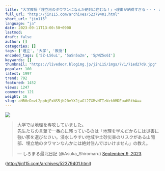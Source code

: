 ```yaml
---
title: "大学教授「埋立地のタワマンになんか絶対に住むな！」→理由が納得すぎる・・・ : オレ的ゲーム速報＠刃"
full_url: "http://jin115.com/archives/52379401.html"
short_url: "jin115"
language: "ja"
date: 2023-09-11T13:00:50+0900
lastmod: 
draft: false
author: []
categories: []
tags: ['埋立', '大学', '教授']
encoded_tags: ['5Z-L56uL', '5aSn5a2m', '5pWZ5o6I']
keywords: []
thumbnail: "https://livedoor.blogimg.jp/jin115/imgs/7/1/71ed27d9.jpg"
popular: 100
latest: 1997
trend: 792
featured: 1452
views: 1247
comments: 121
weight: 16
slug: aHR0cDovL2ppbjExNS5jb20vYXJjaGl2ZXMvNTIzNzk0MDEuaHRtbA==
---
```


![](https://livedoor.blogimg.jp/jin115/imgs/7/1/71ed27d9.jpg)

<blockquote class='twitter-tweet'><p lang='ja' dir='ltr'>大学では地理を専攻していました。<br>先生たちの言葉で一番心に残っているのは「地理を学んだからには災害に強い家を選びなさい。浸水しやすい地域や土砂災害のリスクがある山間部、埋立地のタワマンなんかには絶対住んではいけません」の教え。</p>— しろまる最北日記 (@Asuka_Shiromaru) <a href='https://twitter.com/Asuka_Shiromaru/status/1700452760796455187?ref_src=twsrc%5Etfw'>September 9, 2023</a></blockquote> 

(http://jin115.com/archives/52379401.html)
